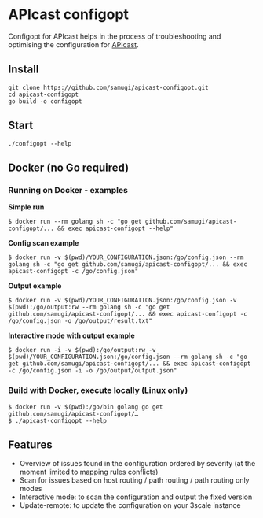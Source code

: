 # APIcast configopt
Configopt for APIcast helps in the process of troubleshooting and optimising the configuration for [APIcast](https://github.com/3scale/apicast).

## Install
```
git clone https://github.com/samugi/apicast-configopt.git
cd apicast-configopt
go build -o configopt
```

## Start
`./configopt --help`

## Docker (no Go required)
### Running on Docker - examples 
**Simple run**
```
$ docker run --rm golang sh -c "go get github.com/samugi/apicast-configopt/... && exec apicast-configopt --help"
```

**Config scan example**
```
$ docker run -v $(pwd)/YOUR_CONFIGURATION.json:/go/config.json --rm golang sh -c "go get github.com/samugi/apicast-configopt/... && exec apicast-configopt -c /go/config.json"
```

**Output example**
```
$ docker run -v $(pwd)/YOUR_CONFIGURATION.json:/go/config.json -v $(pwd):/go/output:rw --rm golang sh -c "go get github.com/samugi/apicast-configopt/... && exec apicast-configopt -c /go/config.json -o /go/output/result.txt"
```

**Interactive mode with output example**
```
$ docker run -i -v $(pwd):/go/output:rw -v $(pwd)/YOUR_CONFIGURATION.json:/go/config.json --rm golang sh -c "go get github.com/samugi/apicast-configopt/... && exec apicast-configopt -c /go/config.json -i -o /go/output/output.json"
```

### Build with Docker, execute locally (Linux only)
```
$ docker run -v $(pwd):/go/bin golang go get github.com/samugi/apicast-configopt/…
$ ./apicast-configopt --help
```

## Features
- Overview of issues found in the configuration ordered by severity (at the moment limited to mapping rules conflicts)
- Scan for issues based on host routing / path routing / path routing only modes
- Interactive mode: to scan the configuration and output the fixed version
- Update-remote: to update the configuration on your 3scale instance
